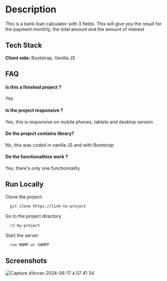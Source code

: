 
# Description

This is a bank loan calculator with 3 fields. This will give you the result for the payment monthly, the total amount and the amount of interest
## Tech Stack

**Client side:**  Bootstrap, Vanilla JS







## FAQ

#### Is this a finished project ?

Yes

#### Is the project responsive ? 

Yes, this is responsive on mobile phones, tablets and desktop version

#### Do the project contains library?

No, this was coded in vanilla JS and with Bootstrap

#### Do the functionalities work ?

Yes, there's only one functionnality


## Run Locally

Clone the project

```bash
  git clone https://link-to-project
```

Go to the project directory

```bash
  cd my-project
```


Start the server

```bash
  run MAMP or XAMPP
```


## Screenshots


![Capture d’écran 2024-06-17 à 07 41 34](https://github.com/alexisr91/Bank-Loan-Calculator/assets/160608635/16b0c4cb-d84d-4b46-825b-63b70db39455)
